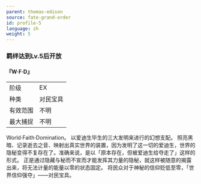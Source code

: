 ```yaml
---
parent: thomas-edison
source: fate-grand-order
id: profile-5
language: zh
weight: 5
---
```


### 羁绊达到Lv.5后开放

#### 『W·F·D』

<table>
  <tr><td>阶级</td><td>EX</td></tr>
  <tr><td>种类</td><td>对民宝具</td></tr>
  <tr><td>有效范围</td><td>不明</td></tr>
  <tr><td>最大捕捉</td><td>不明</td></tr>
</table>

World·Faith·Domination。
以爱迪生毕生的三大发明来进行的幻想支配。
照亮黑暗、记录逝去之音、映射出真实世界的装置，因为发明了这一切的爱迪生，世界的隐秘变得不复存在了。准确来说，是以「原本存在，但被爱迪生给夺走了」这样的形式。
正是通过隐藏与秘而不宣而才能发挥其力量的隐秘，就这样被随意的揭露出来，将无法计量的能量以零的状态固定。
将民众对于神秘的信仰贬低至零，「世界信仰强夺」――对民宝具。
